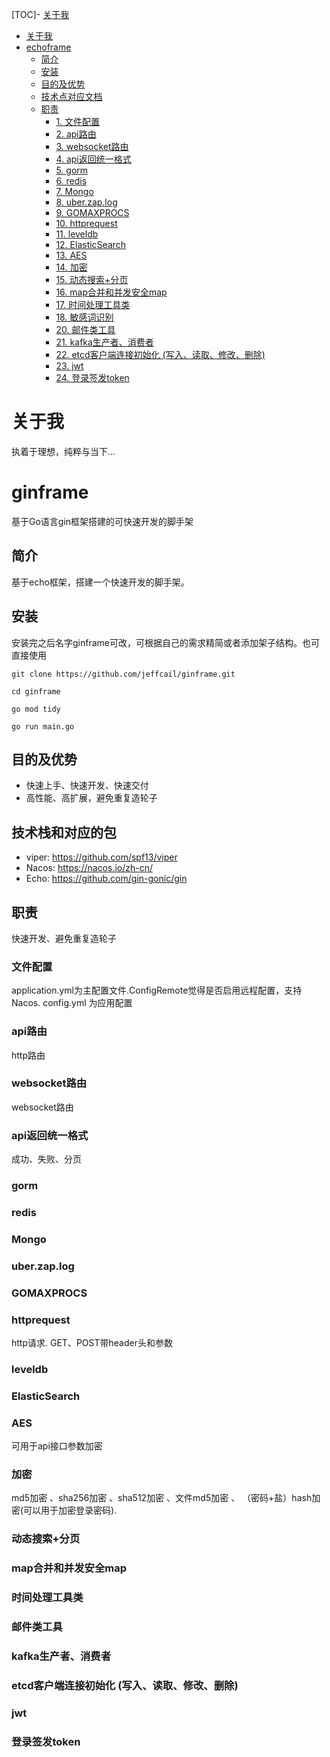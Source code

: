 [TOC]- [关于我](#关于我)
- [关于我](#关于我)
- [echoframe](#ginframe)
    - [简介](#简介)
    - [安装](#安装)
    - [目的及优势](#目的及优势)
    - [技术点对应文档](#技术点对应文档)
    - [职责](#职责)
      - [1. 文件配置](#文件配置)
      - [2. api路由](#api路由)
      - [3. websocket路由](#websocket路由)
      - [4. api返回统一格式](#api返回统一格式)
      - [5. gorm](#gorm)
      - [6. redis](#redis)
      - [7. Mongo](#Mongo)
      - [8. uber.zap.log](#uber.zap.log)
      - [9. GOMAXPROCS](#GOMAXPROCS)
      - [10. httprequest](#httprequest)
      - [11. leveldb](#leveldb)
      - [12. ElasticSearch](#ElasticSearch)
      - [13. AES](#AES)
      - [14. 加密](#加密)
      - [15. 动态搜索+分页](#动态搜索+分页)
      - [16. map合并和并发安全map](#map合并和并发安全map)
      - [17. 时间处理工具类](#时间处理工具类)
      - [18. 敏感词识别](#敏感词识别)
      - [20. 邮件类工具](#邮件类工具)
      - [21. kafka生产者、消费者](#kafka生产者、消费者)
      - [22. etcd客户端连接初始化 (写入、读取、修改、删除)](#etcd客户端连接初始化 (写入、读取、修改、删除))
      - [23. jwt](#jwt)
      - [24. 登录签发token](#登录签发token)
# 关于我
执着于理想，纯粹与当下...

# ginframe
基于Go语言gin框架搭建的可快速开发的脚手架


## 简介
基于echo框架，搭建一个快速开发的脚手架。

## 安装
安装完之后名字ginframe可改，可根据自己的需求精简或者添加架子结构。也可直接使用
```shell
git clone https://github.com/jeffcail/ginframe.git

cd ginframe

go mod tidy

go run main.go
```

## 目的及优势

* 快速上手、快速开发、快速交付
* 高性能、高扩展，避免重复造轮子

## 技术栈和对应的包
* viper: https://github.com/spf13/viper
* Nacos: https://nacos.io/zh-cn/
* Echo: https://github.com/gin-gonic/gin

## 职责
快速开发、避免重复造轮子

### 文件配置
application.yml为主配置文件.ConfigRemote觉得是否启用远程配置，支持Nacos.
config.yml 为应用配置

### api路由
http路由 

### websocket路由
websocket路由

### api返回统一格式
成功、失败、分页

### gorm

### redis

### Mongo

### uber.zap.log

### GOMAXPROCS

### httprequest
http请求. GET、POST带header头和参数

### leveldb

### ElasticSearch

### AES
可用于api接口参数加密

### 加密
md5加密 、sha256加密 、sha512加密 、文件md5加密 、 （密码+盐）hash加密(可以用于加密登录密码).

### 动态搜索+分页

### map合并和并发安全map

### 时间处理工具类

### 邮件类工具

### kafka生产者、消费者

### etcd客户端连接初始化 (写入、读取、修改、删除)

### jwt

### 登录签发token
